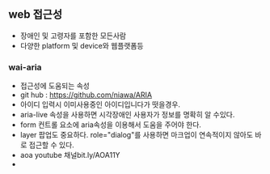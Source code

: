 ## web 접근성
- 장애인 및 고령자를 포함한 모든사람
- 다양한 platform 및 device와 웹플랫폼등

### wai-aria
- 접근성에 도움되는 속성
- git hub : https://github.com/niawa/ARIA
- 아이디 입력시 이미사용중인 아이디입니다가 떳을경우. 
- aria-live 속성을 사용하면 시각장애인 사용자가 정보를 명확히 알 수있다.
- form 컨트롤 요소에 aria속성을 이용해서 도움을 주어야 한다.
- layer 팝업도 중요하다. role="dialog"를 사용하면 마크업이 연속적이지 않아도 바로 접근할 수 있다.
- aoa youtube 채널bit.ly/AOA11Y
- 

